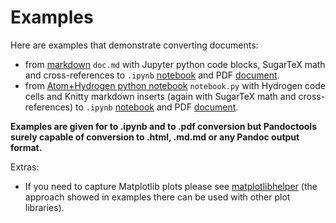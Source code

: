 # Examples

Here are examples that demonstrate converting documents:

* from [markdown](doc.md.md) `doc.md` with Jupyter python code blocks, SugarTeX math and cross-references to `.ipynb` [notebook](https://nbviewer.jupyter.org/github/kiwi0fruit/pandoctools/blob/master/examples/doc.ipynb) and PDF [document](doc.pdf?raw=true).
* from [Atom+Hydrogen python notebook](notebook.py) `notebook.py` with Hydrogen code cells and Knitty markdown inserts (again with SugarTeX math and cross-references) to `.ipynb` [notebook](https://nbviewer.jupyter.org/github/kiwi0fruit/pandoctools/blob/master/examples/notebook.ipynb) and PDF [document](notebook.pdf?raw=true).

**Examples are given for to .ipynb and to .pdf conversion but Pandoctools surely capable of conversion to .html, .md.md or any Pandoc output format.**

Extras:

* If you need to capture Matplotlib plots please see [matplotlibhelper](https://github.com/kiwi0fruit/matplotlibhelper) (the approach showed in examples there can be used with other plot libraries).

